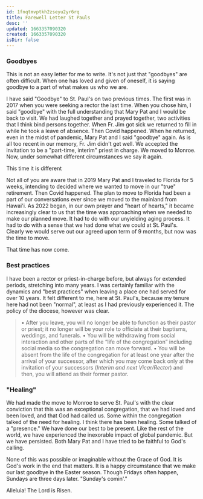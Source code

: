 ```yaml
---
id: 1fnqtmvptkh2zseyu2yr6rq
title: Farewell Letter St Pauls
desc: ''
updated: 1663357090320
created: 1663357090320
isDir: false
---
```

### Goodbyes
This is not an easy letter for me to write. It's not just that "goodbyes" are often difficult. When one has loved and given of oneself, it is saying goodbye to a part of what makes us who we are. 

I have said "Goodbye" to St. Paul's on two previous times. The first was in 2017 when you were seeking a rector the last time. When you chose him, I said "goodbye" with the full understanding that Mary Pat and I would be back to visit. We had laughed together and prayed together, two activities that I think bind persons together. When Fr. Jim got sick we returned to fill in while he took a leave of absence. Then Covid happened. When he returned, even in the midst of pandemic, Mary Pat and I said "goodbye" again. As is all too recent in our memory, Fr. Jim didn't get well. We accepted the invitation to be a "part-time, interim" priest in charge. We moved to Monroe.  Now, under somewhat different circumstances we say it again.

This time it is different

Not all of you are aware that in 2019 Mary Pat and I traveled to Florida for 5 weeks, intending to decided where we wanted to move in our "true" retirement. Then Covid happened. The plan to move to Florida had been a part of our conversations ever since we moved to the mainland from Hawai'i. As 2022 began, in our own prayer and "heart of hearts," it became increasingly clear to us that the time was approaching when we needed to make our planned move. It had to do with our unyielding aging process. It had to do with a sense that we had done what we could at St. Paul's. Clearly we would serve out our agreed upon term of 9 months, but now was the time to move.

That time has now come.

### Best practices
I have been a rector or priest-in-charge before, but always for extended periods, stretching into many years. I was certainly familiar with the dynamics and "best practices" when leaving a place one had served for over 10 years. It felt different to me, here at St. Paul's, because my tenure here had not been "normal", at least as I had previously experienced it. The policy of the diocese, however was clear.

> • After you leave, you will no longer be able to function as their pastor or  priest; it no longer will be your role to officiate at their baptisms, weddings,  and funerals. 
> • You will be withdrawing from social interaction and other parts of the “life of  the congregation” including social media so the congregation can move  forward. 
> • You will be absent from the life of the congregation for at least one year after  the arrival of your successor, after which you may come back only at the  invitation of your successors (*Interim and next Vicar/Rector*) and then, you  will attend as their former pastor.  

### "Healing"
We had made the move to Monroe to serve St. Paul's with the clear conviction that this was an exceptional congregation, that we had loved and been loved, and that God had called us. Some within the congregation talked of the need for healing. I think there has been healing. Some talked of a "presence." We have done our best to be present. Like the rest of the world, we have experienced the inexorable impact of global pandemic. But we have persisted. Both Mary Pat and I have tried to be faithful to God's calling. 

None of this was possible or imaginable without the Grace of God. It is God's work in the end that matters. It is a happy circumstance that we make our last goodbye in the Easter season. Though Fridays often happen, Sundays are three days later. "Sunday's comin'." 

Alleluia! The Lord is Risen.
